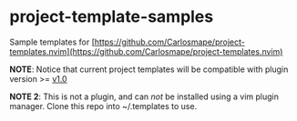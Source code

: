 # project-template-samples
Sample templates for [https://github.com/Carlosmape/project-templates.nvim](https://github.com/Carlosmape/project-templates.nvim)  

__NOTE__: Notice that current project templates will be compatible with plugin version >= [v1.0](https://github.com/Carlosmape/project-templates.nvim/releases/tag/v1.0)  

__NOTE 2__: This is not a plugin, and can _not_ be installed using a vim plugin manager. Clone this repo into ~/.templates to use.  
